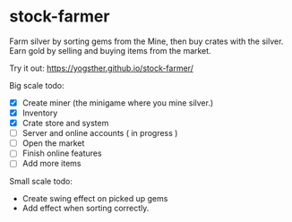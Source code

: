 # stock-farmer
Farm silver by sorting gems from the Mine, then buy crates with the silver.
Earn gold by selling and buying items from the market.

Try it out: https://yogsther.github.io/stock-farmer/

Big scale todo:
 - [x] Create miner (the minigame where you mine silver.)
 - [x] Inventory
 - [x] Crate store and system
 - [ ] Server and online accounts ( in progress )
 - [ ] Open the market
 - [ ] Finish online features
 - [ ] Add more items
 
Small scale todo: 
 * Create swing effect on picked up gems
 * Add effect when sorting correctly.